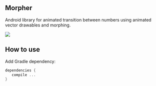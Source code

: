## Morpher
Android library for animated transition between numbers using animated vector drawables and morphing.

![](http://i.giphy.com/3oriNOmApXPb3x6oVi.gif)

## How to use
Add Gradle dependency:

```gradle
dependencies {
   compile ...
}
```
